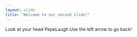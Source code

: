 ```yaml
---
layout: slide
title: "Welcome to our second slide!"
---
```

Look at your head PepeLaugh
Use the left arrow to go back!
